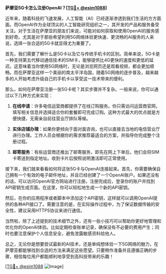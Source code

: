 **萨摩亚5G卡怎么注册OpenAI？[[TG💪+ @esim1088](https://t.me/s/esim1088)]**

近年来，随着科技的飞速发展，人工智能（AI）已经逐渐渗透到我们生活的方方面面。而OpenAI作为全球顶尖的人工智能研究组织之一，其开发的产品和服务备受关注。对于生活在萨摩亚的朋友们来说，可能对如何获取和使用OpenAI的服务感到好奇。尤其是对于那些希望利用5G网络体验更快速、更流畅的AI服务的人来说，选择一张合适的5G卡就显得尤为重要了。

首先，我们需要了解什么是5G卡以及它与传统手机卡的区别。简单来说，5G卡是一种支持第五代移动通信技术的SIM卡，能够提供比4G更快的速度和更低的延迟。这意味着当你使用5G网络时，无论是浏览网页还是观看视频，都会更加顺畅。而在萨摩亚这样一个美丽的南太平洋岛国，随着5G网络的逐步普及，越来越多的人开始考虑升级自己的手机卡以享受这一技术带来的便利。

那么，如何在萨摩亚注册一张5G卡呢？其实步骤并不复杂。一般来说，你可以通过以下几种方式来实现：

1. **在线申请**：许多电信运营商都提供了在线订购服务。你只需访问运营商官网，填写相关信息并选择适合你的套餐即可完成订购。这种方式最大的优点就是方便快捷，无需亲自前往营业厅排队等候。

2. **实体店铺办理**：如果你更倾向于面对面咨询，也可以直接去当地的电信营业厅进行办理。工作人员会根据你的需求推荐最适合的方案，并指导你完成整个注册过程。

3. **邮寄服务**：有些运营商还推出了邮寄服务，即先在网上下单后，他们会将SIM卡寄送到指定地址。收到卡片后按照说明激活即可正常使用。

接下来，我们就来看看如何将这张5G卡与OpenAI连接起来。首先，你需要确保自己拥有一个有效的电子邮件地址，并且已经创建了一个OpenAI账户。如果还没有的话，可以访问OpenAI官方网站进行注册。注册完成后，登录你的账户并找到API密钥生成页面。在这里，你可以轻松地生成一个新的API密钥。

然后，在你的应用程序或者脚本中添加这个API密钥，这样就可以调用OpenAI提供的各种API接口了。需要注意的是，在实际操作过程中，为了保证数据传输的安全性，建议采用HTTPS协议来进行通信。

当然啦，除了上述提到的技术细节之外，还有一些小技巧可以帮助你更好地管理和优化你的OpenAI体验。比如定期检查账单记录，确保没有不必要的费用产生；同时也要注意保护个人信息安全，避免泄露敏感资料给他人。

总之，无论你是想要尝试最新的AI技术，还是单纯想体验一下5G网络的魅力，在萨摩亚都能够找到合适的方法来满足这些愿望。只要稍作准备并且遵循正确的步骤，相信每位用户都能顺利地享受到高科技带来的乐趣！

[[TG💪+ @esim1088](https://t.me/s/esim1088) ![Image](https://i.postimg.cc/4NQfJmqS/Snipaste-2025-05-13-00-14-12.png)]